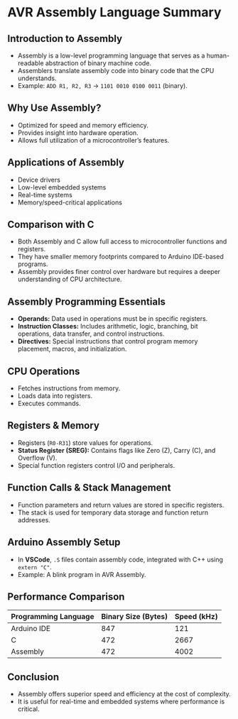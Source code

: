 # AVR Assembly Language Summary

## Introduction to Assembly
- Assembly is a low-level programming language that serves as a human-readable abstraction of binary machine code.
- Assemblers translate assembly code into binary code that the CPU understands.
- Example: `ADD R1, R2, R3` → `1101 0010 0100 0011` (binary).

## Why Use Assembly?
- Optimized for speed and memory efficiency.
- Provides insight into hardware operation.
- Allows full utilization of a microcontroller’s features.

## Applications of Assembly
- Device drivers
- Low-level embedded systems
- Real-time systems
- Memory/speed-critical applications

## Comparison with C
- Both Assembly and C allow full access to microcontroller functions and registers.
- They have smaller memory footprints compared to Arduino IDE-based programs.
- Assembly provides finer control over hardware but requires a deeper understanding of CPU architecture.

## Assembly Programming Essentials
- **Operands:** Data used in operations must be in specific registers.
- **Instruction Classes:** Includes arithmetic, logic, branching, bit operations, data transfer, and control instructions.
- **Directives:** Special instructions that control program memory placement, macros, and initialization.

## CPU Operations
- Fetches instructions from memory.
- Loads data into registers.
- Executes commands.

## Registers & Memory
- Registers (`R0-R31`) store values for operations.
- **Status Register (SREG):** Contains flags like Zero (Z), Carry (C), and Overflow (V).
- Special function registers control I/O and peripherals.

## Function Calls & Stack Management
- Function parameters and return values are stored in specific registers.
- The stack is used for temporary data storage and function return addresses.

## Arduino Assembly Setup
- In **VSCode**, `.S` files contain assembly code, integrated with C++ using `extern "C"`.
- Example: A blink program in AVR Assembly.

## Performance Comparison
| Programming Language | Binary Size (Bytes) | Speed (kHz) |
|----------------------|--------------------|------------|
| Arduino IDE         | 847                | 121        |
| C                  | 472                | 2667       |
| Assembly           | 472                | 4002       |

## Conclusion
- Assembly offers superior speed and efficiency at the cost of complexity.
- It is useful for real-time and embedded systems where performance is critical.